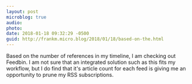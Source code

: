 ```yaml
---
layout: post
microblog: true
audio: 
photo: 
date: 2018-01-18 09:32:29 -0500
guid: http://frankm.micro.blog/2018/01/18/based-on-the.html
---
```

Based on the number of references in my timeline, I am checking out Feedbin. I am not sure that an integrated solution such as this fits my workflow, but I do find that it's article count for each feed is giving me an opportunity to prune my RSS subscriptions. 
